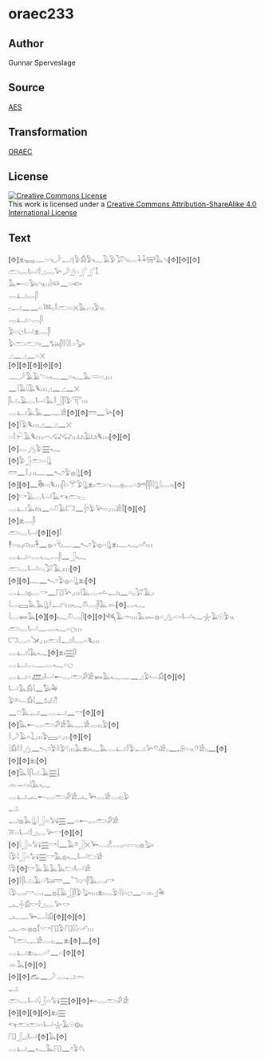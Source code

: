 # oraec233

## Author

Gunnar Sperveslage

## Source

[AES](https://github.com/simondschweitzer/aes)

## Transformation

[ORAEC](https://oraec.github.io/)

## License

<a rel="license" href="http://creativecommons.org/licenses/by-sa/4.0/"><img alt="Creative Commons License" style="border-width:0" src="https://i.creativecommons.org/l/by-sa/4.0/88x31.png" /></a><br />This work is licensed under a <a rel="license" href="http://creativecommons.org/licenses/by-sa/4.0/">Creative Commons Attribution-ShareAlike 4.0 International License</a>

## Text

[⯑]𓁷𓏤𓈘𓊃𓏏𓄹𓏤𓌳𓂝𓊤𓅱𓀁𓅱𓆑𓄿𓅱𓅯𓄹𓏤𓂋𓇑𓇑𓈝𓅓𓄹𓏤[⯑][⯑][⯑]<br>
𓂧𓂋𓂡𓎛𓈎𓂋𓅪𓌳𓊨𓏏𓂾𓂾𓄤<br>
𓅓𓄡𓏏𓅂𓄹𓏤𓏥𓇋𓆛𓈖𓏏𓆟<br>
𓂋𓂞𓂋𓋴<br>
𓊪𓂝𓈖𓈖𓏏𓆙𓊪𓎛𓂧𓏏𓏴𓅓𓐞𓏤𓅱𓏭<br>
𓂋𓂞𓏏𓂋𓋴<br>
𓅱𓏏𓐎𓂡𓁷𓂋𓋴<br>
𓅱𓂧𓂧𓄹𓏤𓈖𓃒𓏤𓋴𓎛𓇋𓎛𓏏𓅬<br>
𓈎𓈖𓈎𓈖𓏏𓏴<br>
[⯑][⯑][⯑][⯑][⯑]<br>
𓊃𓌳𓄿𓄿𓌪𓆑𓈖𓏏𓆑𓅓𓄲𓏏𓈒𓏥<br>
𓈖𓇋𓄿𓇋𓄿𓆰𓏥𓈎𓈖𓈎𓈖𓏴<br>
𓋴𓐟𓄿𓂋𓂡𓅓𓎛𓃀𓋴𓅱𓋳𓏥<br>
𓂋𓂞𓅓𓅓𓈖𓊃𓀀[⯑][⯑]𓏠𓈖𓅪[⯑]<br>
[⯑]𓌉𓅱𓆰𓏥𓈎𓈖𓈎𓈖𓏴<br>
𓏏𓎛𓍯𓄿𓆰𓏥𓇹𓃟𓃟𓏥𓂓𓏤𓄿𓂓𓏤𓆰𓏥[⯑][⯑]<br>
[⯑]𓂋𓂻𓅱𓈗𓆑<br>
[⯑]𓅱𓃀𓂧𓏏𓊮<br>
𓏠𓈖𓎛𓈒𓏥𓊃𓈖𓍇𓏌𓅱𓐍𓊮[⯑]<br>
[⯑][⯑]𓈖𓇗𓏏𓏤𓆰𓏥𓋴𓏏𓄝𓅱𓊮𓁷𓏤𓂧𓏏𓏤𓂋𓐍𓂋𓏏𓀒𓋴𓋴𓇋𓊮𓇋𓂋𓏭[⯑]<br>
[⯑]𓎡𓄿𓂋𓂡𓅓𓄞𓂧𓊌<br>
𓂋𓂞𓅓𓁶𓏤𓈖𓏏𓍔𓄿𓉐𓈖𓐪𓏌𓅱𓅪𓏏𓈒𓏥𓀀𓄤[⯑][⯑]<br>
[⯑]𓁷𓂋𓋴<br>
𓂧𓂋𓂡[⯑][⯑]𓄤<br>
𓇣𓏏𓏭𓌽𓏥𓋹𓈖𓐍𓏏𓄛𓏤𓊃𓈖𓍇𓏌𓅱𓐍𓏏𓊮𓁷𓏤𓊃𓆑𓏏𓏊𓏥<br>
𓂋𓂞𓏏𓂋𓆑𓂋𓋴𓈖𓃀𓆑<br>
𓂧𓂋𓂡𓏏𓊪𓅯𓄿𓈒𓏤𓏥[⯑]<br>
[⯑][⯑]𓊃𓈖𓍇𓏌𓅱𓐍𓏏𓊮𓁷𓏤[⯑]<br>
𓂋𓂞𓐍𓂋𓎡𓈖𓉔𓅪𓈒𓏥𓇋𓅓𓂋𓌡𓂝𓏤𓈖𓏏𓊪𓅯𓄿𓈒𓏤<br>
𓇋𓂋𓈙𓅓𓅓𓊮𓎛𓂝𓄹𓏥𓆑𓌨𓂋𓋴𓅓𓁹[⯑]𓂋𓆑<br>
𓇋𓂋𓍃𓅓[⯑][⯑]𓆑𓌨𓂋𓋴[⯑][⯑]𓆈𓄿𓏛𓏥𓅓𓆱𓐍𓏏𓂻𓊶𓂡𓆑𓇼𓄿𓇳𓅱𓏭<br>
𓂧𓂋𓂡𓊃𓂋𓆑𓏏𓐎𓏥<br>
𓉐𓂋𓏏𓍁𓈒𓏥𓂧𓎛𓂝𓎛𓂋𓏏𓆰𓏥<br>
𓂋𓂞𓇋𓅓𓆑[⯑]𓁷𓏤𓈗𓋴<br>
𓂋𓂞𓂋𓊃𓂋𓆑𓏏𓐎<br>
𓂋𓂞𓏏𓊏𓊪𓂡𓄡𓂋𓂧𓀔𓀀𓍃𓅓𓆑𓊃𓈖𓈎𓅱𓄑𓀁[⯑][⯑]<br>
𓂡𓅓𓀁𓇋𓈖𓅃𓅆<br>
𓅱𓎼𓄑𓀁𓇋𓈖𓃫𓀭<br>
𓈖𓈞𓅓𓂝𓈖𓂋𓂝𓈖𓎡[⯑][⯑]<br>
[⯑]𓅓𓄡𓂋𓂧𓀔𓀀𓅓𓊃𓀀𓂋𓏤𓊪𓅱[⯑]<br>
𓎛𓌳𓄿𓏏𓍖𓈒𓏥𓅱𓈙𓏏𓈒𓏥[⯑][⯑]<br>
𓇋𓀁𓎛𓎛𓂻𓈖𓍇𓏌𓅱𓎛𓅱𓍢𓏥𓅓𓁷𓏤𓆑𓅓𓂋𓂞𓎛𓅱𓂝𓅪𓄣𓏤𓀀𓊪𓈖𓄂𓏏𓏭𓄣𓀀𓊪𓈖[⯑]<br>
[⯑][⯑]𓁷𓏤[⯑]<br>
[⯑]𓅓𓎛𓋴𓐟𓄿𓈗𓆼<br>
𓁹𓋭𓏏𓏤𓇋𓅓𓆑<br>
𓂋𓂞𓂜𓄡𓂋𓂧𓀔𓀀𓂜𓅨𓂋𓀀𓂋𓏤𓊪𓅱<br>
𓂢<br>
𓂝𓐍𓅓𓊮𓇋𓃀𓏏𓃙𓈗𓈖𓏏𓄡𓂋𓂧𓀔𓀀<br>
𓎁𓏏𓂡𓎛𓈎𓂋𓅪𓎡[⯑][⯑]<br>
[⯑]𓇋𓃀𓏏𓃙𓈗𓎡𓇋𓈖𓄿𓎼𓃀𓏴𓅨𓂋𓀭𓂋𓊪𓏏𓇯𓊪𓐍𓅬<br>
𓇋𓅱𓇋𓃀𓏏𓃙𓈗𓎡𓅓𓐍𓆑𓂡𓂬𓀀<br>
𓇋𓅱[⯑]𓎡𓅓𓄿𓅓𓅓𓂬𓂡𓀀<br>
[⯑]𓎛𓋴𓐟𓄿𓏏𓃒𓏠𓈖𓆓𓂑𓄹𓋴𓅓𓂋𓏤𓎡<br>
𓇋𓅱𓂋𓏤𓎡𓂋𓏤𓈖𓐍𓆼𓄿𓃀𓋴𓅱𓅬𓏥𓁷𓏤𓂋𓅱𓇋𓇋𓏏𓐎𓈖𓏏𓁹𓊨𓅆<br>
𓂜𓏶𓀁𓎡𓎛𓈎𓂋𓅪𓎡<br>
𓂜𓊃𓅨𓂋𓇋𓀁[⯑][⯑][⯑]<br>
𓂜𓁹𓐍𓐍𓄈𓄹𓎡𓉔𓅱𓉔𓇋𓇋𓏏𓄔𓏥<br>
𓆓𓂧𓊃𓀀𓂋𓏤𓊪𓈖𓁷𓏤[⯑]𓈖[⯑]<br>
𓂋𓂞𓁷𓏤𓉻𓏏𓍢𓈖𓏏[⯑][⯑]<br>
𓁹𓅓[⯑][⯑]<br>
[⯑][⯑]𓃹𓈖𓌳𓐙𓂝𓏛<br>
𓂢<br>
𓂧𓂋𓂡𓇋𓃀𓏏𓃙𓈗[⯑][⯑]𓄡𓂋𓂧𓀔𓀀<br>
[⯑][⯑][⯑][⯑]𓁷𓏤𓈗<br>
𓄞𓂧𓂧𓏏𓂡𓇼𓄿𓇳𓊗𓏤𓏤<br>
𓉔𓃀𓈎𓂡[⯑]𓅓[⯑]<br>
𓂋𓂞𓈖𓆑𓅓𓉔𓈖𓏌𓅱𓏊𓏤<br>
